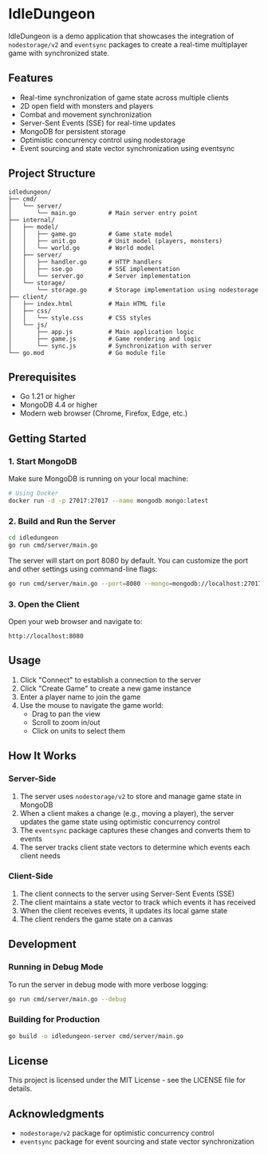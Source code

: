 # IdleDungeon

IdleDungeon is a demo application that showcases the integration of `nodestorage/v2` and `eventsync` packages to create a real-time multiplayer game with synchronized state.

## Features

- Real-time synchronization of game state across multiple clients
- 2D open field with monsters and players
- Combat and movement synchronization
- Server-Sent Events (SSE) for real-time updates
- MongoDB for persistent storage
- Optimistic concurrency control using nodestorage
- Event sourcing and state vector synchronization using eventsync

## Project Structure

```
idledungeon/
├── cmd/
│   └── server/
│       └── main.go         # Main server entry point
├── internal/
│   ├── model/
│   │   ├── game.go         # Game state model
│   │   ├── unit.go         # Unit model (players, monsters)
│   │   └── world.go        # World model
│   ├── server/
│   │   ├── handler.go      # HTTP handlers
│   │   ├── sse.go          # SSE implementation
│   │   └── server.go       # Server implementation
│   └── storage/
│       └── storage.go      # Storage implementation using nodestorage
├── client/
│   ├── index.html          # Main HTML file
│   ├── css/
│   │   └── style.css       # CSS styles
│   └── js/
│       ├── app.js          # Main application logic
│       ├── game.js         # Game rendering and logic
│       └── sync.js         # Synchronization with server
└── go.mod                  # Go module file
```

## Prerequisites

- Go 1.21 or higher
- MongoDB 4.4 or higher
- Modern web browser (Chrome, Firefox, Edge, etc.)

## Getting Started

### 1. Start MongoDB

Make sure MongoDB is running on your local machine:

```bash
# Using Docker
docker run -d -p 27017:27017 --name mongodb mongo:latest
```

### 2. Build and Run the Server

```bash
cd idledungeon
go run cmd/server/main.go
```

The server will start on port 8080 by default. You can customize the port and other settings using command-line flags:

```bash
go run cmd/server/main.go --port=8080 --mongo=mongodb://localhost:27017 --db=idledungeon --debug
```

### 3. Open the Client

Open your web browser and navigate to:

```
http://localhost:8080
```

## Usage

1. Click "Connect" to establish a connection to the server
2. Click "Create Game" to create a new game instance
3. Enter a player name to join the game
4. Use the mouse to navigate the game world:
   - Drag to pan the view
   - Scroll to zoom in/out
   - Click on units to select them

## How It Works

### Server-Side

1. The server uses `nodestorage/v2` to store and manage game state in MongoDB
2. When a client makes a change (e.g., moving a player), the server updates the game state using optimistic concurrency control
3. The `eventsync` package captures these changes and converts them to events
4. The server tracks client state vectors to determine which events each client needs

### Client-Side

1. The client connects to the server using Server-Sent Events (SSE)
2. The client maintains a state vector to track which events it has received
3. When the client receives events, it updates its local game state
4. The client renders the game state on a canvas

## Development

### Running in Debug Mode

To run the server in debug mode with more verbose logging:

```bash
go run cmd/server/main.go --debug
```

### Building for Production

```bash
go build -o idledungeon-server cmd/server/main.go
```

## License

This project is licensed under the MIT License - see the LICENSE file for details.

## Acknowledgments

- `nodestorage/v2` package for optimistic concurrency control
- `eventsync` package for event sourcing and state vector synchronization
